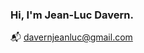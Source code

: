 ### Hi, I'm Jean-Luc Davern. 


:mailbox_with_mail: [davernjeanluc@gmail.com](mailto:davernjeanluc@gmail.com)

